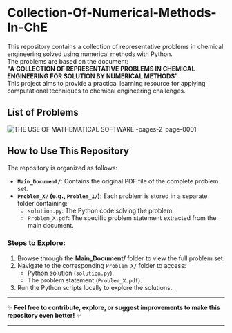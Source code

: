 # Collection-Of-Numerical-Methods-In-ChE  

This repository contains a collection of representative problems in chemical engineering solved using numerical methods with Python.  
The problems are based on the document:  
**"A COLLECTION OF REPRESENTATIVE PROBLEMS IN CHEMICAL ENGINEERING FOR SOLUTION BY NUMERICAL METHODS"**  
This project aims to provide a practical learning resource for applying computational techniques to chemical engineering challenges.  
## List of Problems  
![THE USE OF MATHEMATICAL SOFTWARE -pages-2_page-0001](https://github.com/user-attachments/assets/4c0fdf3d-ce2e-4f21-9a9c-00b42f87b4ca)

## How to Use This Repository  

The repository is organized as follows:  

- **`Main_Document/`**: Contains the original PDF file of the complete problem set.  
- **`Problem_X/` (e.g., `Problem_1/`)**: Each problem is stored in a separate folder containing:  
  - `solution.py`: The Python code solving the problem.  
  - `Problem_X.pdf`: The specific problem statement extracted from the main document.  

### Steps to Explore:  

1. Browse through the **Main_Document/** folder to view the full problem set.  
2. Navigate to the corresponding `Problem_X/` folder to access:  
   - Python solution (`solution.py`).  
   - The problem statement (`Problem_X.pdf`).  
3. Run the Python scripts locally to explore the solutions.  
---

✨ **Feel free to contribute, explore, or suggest improvements to make this repository even better!** ✨  

---  
 

